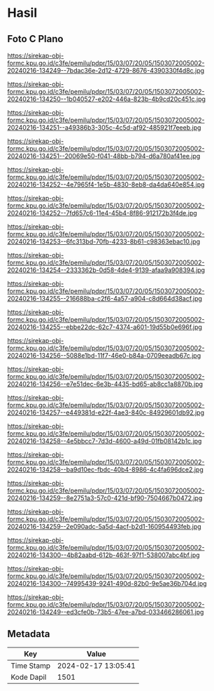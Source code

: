 # Hasil

## Foto C Plano

https://sirekap-obj-formc.kpu.go.id/c3fe/pemilu/pdpr/15/03/07/20/05/1503072005002-20240216-134249--7bdac36e-2d12-4729-8676-4390330f4d8c.jpg

https://sirekap-obj-formc.kpu.go.id/c3fe/pemilu/pdpr/15/03/07/20/05/1503072005002-20240216-134250--1b040527-e202-446a-823b-4b9cd20c451c.jpg

https://sirekap-obj-formc.kpu.go.id/c3fe/pemilu/pdpr/15/03/07/20/05/1503072005002-20240216-134251--a49386b3-305c-4c5d-af92-485921f7eeeb.jpg

https://sirekap-obj-formc.kpu.go.id/c3fe/pemilu/pdpr/15/03/07/20/05/1503072005002-20240216-134251--20069e50-f041-48bb-b794-d6a780af41ee.jpg

https://sirekap-obj-formc.kpu.go.id/c3fe/pemilu/pdpr/15/03/07/20/05/1503072005002-20240216-134252--4e7965f4-1e5b-4830-8eb8-da4da640e854.jpg

https://sirekap-obj-formc.kpu.go.id/c3fe/pemilu/pdpr/15/03/07/20/05/1503072005002-20240216-134252--7fd657c6-11e4-45b4-8f86-912172b3f4de.jpg

https://sirekap-obj-formc.kpu.go.id/c3fe/pemilu/pdpr/15/03/07/20/05/1503072005002-20240216-134253--6fc313bd-70fb-4233-8b61-c98363ebac10.jpg

https://sirekap-obj-formc.kpu.go.id/c3fe/pemilu/pdpr/15/03/07/20/05/1503072005002-20240216-134254--2333362b-0d58-4de4-9139-afaa9a908394.jpg

https://sirekap-obj-formc.kpu.go.id/c3fe/pemilu/pdpr/15/03/07/20/05/1503072005002-20240216-134255--216688ba-c2f6-4a57-a904-c8d664d38acf.jpg

https://sirekap-obj-formc.kpu.go.id/c3fe/pemilu/pdpr/15/03/07/20/05/1503072005002-20240216-134255--ebbe22dc-62c7-4374-a601-19d55b0e696f.jpg

https://sirekap-obj-formc.kpu.go.id/c3fe/pemilu/pdpr/15/03/07/20/05/1503072005002-20240216-134256--5088e1bd-11f7-46e0-b84a-0709eeadb67c.jpg

https://sirekap-obj-formc.kpu.go.id/c3fe/pemilu/pdpr/15/03/07/20/05/1503072005002-20240216-134256--e7e51dec-6e3b-4435-bd65-ab8cc1a8870b.jpg

https://sirekap-obj-formc.kpu.go.id/c3fe/pemilu/pdpr/15/03/07/20/05/1503072005002-20240216-134257--e449381d-e22f-4ae3-840c-84929601db92.jpg

https://sirekap-obj-formc.kpu.go.id/c3fe/pemilu/pdpr/15/03/07/20/05/1503072005002-20240216-134258--4e5bbcc7-7d3d-4600-a49d-01fb08142b1c.jpg

https://sirekap-obj-formc.kpu.go.id/c3fe/pemilu/pdpr/15/03/07/20/05/1503072005002-20240216-134258--ba9d10ec-fbdc-40b4-8986-4c4fa696dce2.jpg

https://sirekap-obj-formc.kpu.go.id/c3fe/pemilu/pdpr/15/03/07/20/05/1503072005002-20240216-134259--8e2751a3-57c0-421d-bf90-7504667b0472.jpg

https://sirekap-obj-formc.kpu.go.id/c3fe/pemilu/pdpr/15/03/07/20/05/1503072005002-20240216-134259--2e090adc-5a5d-4acf-b2d1-160954493feb.jpg

https://sirekap-obj-formc.kpu.go.id/c3fe/pemilu/pdpr/15/03/07/20/05/1503072005002-20240216-134300--4b82aabd-612b-463f-97f1-538007abc4bf.jpg

https://sirekap-obj-formc.kpu.go.id/c3fe/pemilu/pdpr/15/03/07/20/05/1503072005002-20240216-134300--74995439-9241-490d-82b0-9e5ae36b704d.jpg

https://sirekap-obj-formc.kpu.go.id/c3fe/pemilu/pdpr/15/03/07/20/05/1503072005002-20240216-134249--ed3cfe0b-73b5-47ee-a7bd-033466286061.jpg


## Metadata

| Key        | Value               |
| ---------- | ------------------- |
| Time Stamp | 2024-02-17 13:05:41 |
| Kode Dapil | 1501                |



